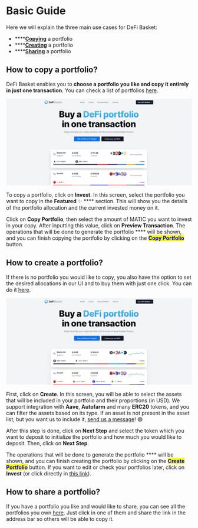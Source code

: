 # Basic Guide

Here we will explain the three main use cases for DeFi Basket:

* ****[**Copying**](basic-guide.md#how-to-copy-a-portfolio) a portfolio
* ****[**Creating**](basic-guide.md#how-to-create-a-portfolio) a portfolio
* ****[**Sharing**](basic-guide.md#how-to-share-a-portfolio) a portfolio

## How to copy a portfolio?

DeFi Basket enables you to **choose a portfolio you like and copy it entirely in just one transaction**. You can check a list of portfolios [here](https://www.defibasket.org/portfolios).

![How to copy a portfolio](../.gitbook/assets/CopyPortfolio.gif)

To copy a portfolio, click on **Invest**. In this screen, select the portfolio you want to copy in the **Featured** ✨ **** section. This will show you the details of the portfolio allocation and the current invested money on it.&#x20;

Click on **Copy Portfolio**, then select the amount of MATIC you want to invest in your copy. After inputting this value, click on **Preview Transaction**. The operations that will be done to generate the portfolio **** will be shown, and you can finish copying the portfolio by clicking on the <mark style="color:blue;">**Copy Portfolio**</mark> button.

## How to create a portfolio?

If there is no portfolio you would like to copy, you also have the option to set the desired allocations in our UI and to buy them with just one click. You can do it [here](https://www.defibasket.org/create).

![How to create a portfolio - note that you can choose assets from multiple types of protocols.](../.gitbook/assets/CreatePortfolio.gif)

First, click on **Create**. In this screen, you will be able to select the assets that will be included in your portfolio and their proportions (in USD). We support integration with **Aave**, **Autofarm** and many **ERC20** tokens, and you can filter the assets based on its type. If an asset is not present in the asset list, but you want us to include it, [send us a message](mailto:hi@defibastket.org)! :smile:

After this step is done, click on **Next Step** and select the token which you want to deposit to initialize the portfolio and how much you would like to deposit. Then, click on **Next Step**.

The operations that will be done to generate the portfolio **** will be shown, and you can finish creating the portfolio by clicking on the <mark style="color:blue;">**Create Portfolio**</mark> button. If you want to edit or check your portfolios later, click on **Invest**  (or click directly in [this link](https://www.defibasket.org/portfolios)).

## How to share a portfolio?

If you have a portfolio you like and would like to share, you can see all the portfolios you own [here](https://www.defibasket.org/portfolios). Just click in one of them and share the link in the address bar so others will be able to copy it.
